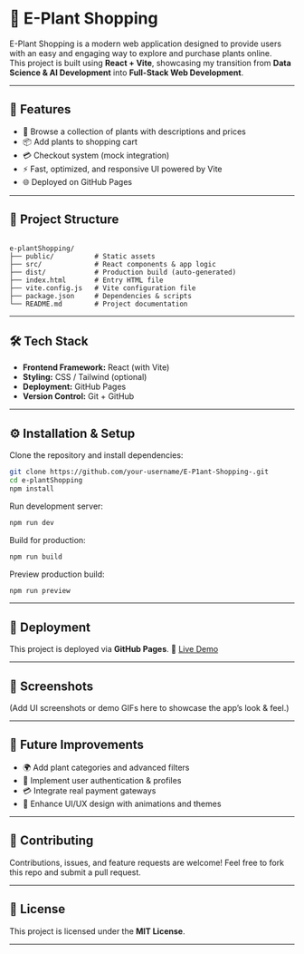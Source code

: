 
# 🌱 E-Plant Shopping

E-Plant Shopping is a modern web application designed to provide users with an easy and engaging way to explore and purchase plants online.  
This project is built using **React + Vite**, showcasing my transition from **Data Science & AI Development** into **Full-Stack Web Development**.  

---

## 🚀 Features
- 🛒 Browse a collection of plants with descriptions and prices  
- 📦 Add plants to shopping cart  
- 💳 Checkout system (mock integration)  
- ⚡ Fast, optimized, and responsive UI powered by Vite  
- 🌐 Deployed on GitHub Pages  

---

## 📂 Project Structure
```

e-plantShopping/
├── public/          # Static assets
├── src/             # React components & app logic
├── dist/            # Production build (auto-generated)
├── index.html       # Entry HTML file
├── vite.config.js   # Vite configuration file
├── package.json     # Dependencies & scripts
└── README.md        # Project documentation

````

---

## 🛠️ Tech Stack
- **Frontend Framework:** React (with Vite)  
- **Styling:** CSS / Tailwind (optional)  
- **Deployment:** GitHub Pages  
- **Version Control:** Git + GitHub  

---

## ⚙️ Installation & Setup
Clone the repository and install dependencies:

```bash
git clone https://github.com/your-username/E-P1ant-Shopping-.git
cd e-plantShopping
npm install
````

Run development server:

```bash
npm run dev
```

Build for production:

```bash
npm run build
```

Preview production build:

```bash
npm run preview
```

---

## 🚀 Deployment

This project is deployed via **GitHub Pages**.
🔗 [Live Demo](https://bakarygibba.github.io/E-Plant-Shopping-/)

---

## 📸 Screenshots

(Add UI screenshots or demo GIFs here to showcase the app’s look & feel.)

---

## 🔮 Future Improvements

* 🌍 Add plant categories and advanced filters
* 🔐 Implement user authentication & profiles
* 💳 Integrate real payment gateways
* 🎨 Enhance UI/UX design with animations and themes

---

## 🤝 Contributing

Contributions, issues, and feature requests are welcome!
Feel free to fork this repo and submit a pull request.

---

## 📜 License

This project is licensed under the **MIT License**.

---


